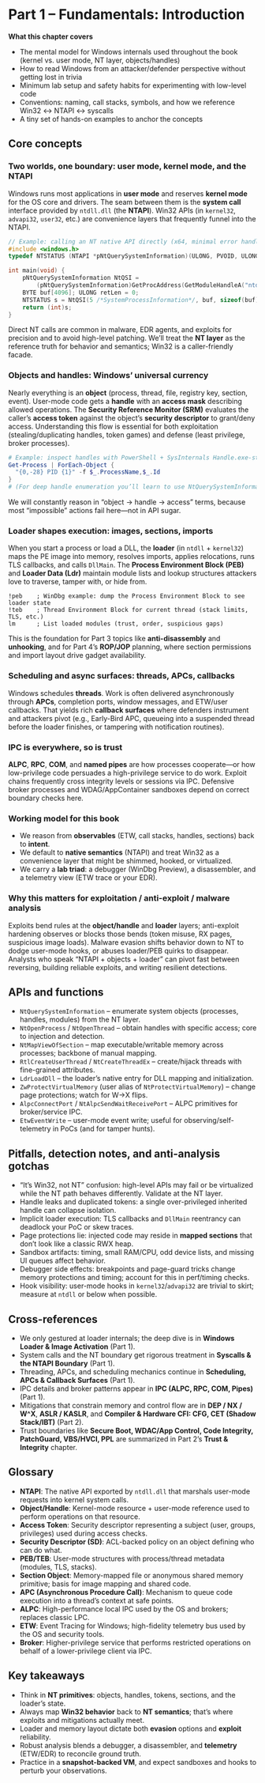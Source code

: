# Part 1 – Fundamentals: Introduction

**What this chapter covers**

* The mental model for Windows internals used throughout the book (kernel vs. user mode, NT layer, objects/handles)
* How to read Windows from an attacker/defender perspective without getting lost in trivia
* Minimum lab setup and safety habits for experimenting with low-level code
* Conventions: naming, call stacks, symbols, and how we reference Win32 ↔ NTAPI ↔ syscalls
* A tiny set of hands-on examples to anchor the concepts

## Core concepts

### Two worlds, one boundary: user mode, kernel mode, and the NTAPI

Windows runs most applications in **user mode** and reserves **kernel mode** for the OS core and drivers. The seam between them is the **system call** interface provided by `ntdll.dll` (the **NTAPI**). Win32 APIs (in `kernel32`, `advapi32`, `user32`, etc.) are convenience layers that frequently funnel into the NTAPI.

```c
// Example: calling an NT native API directly (x64, minimal error handling)
#include <windows.h>
typedef NTSTATUS (NTAPI *pNtQuerySystemInformation)(ULONG, PVOID, ULONG, PULONG);

int main(void) {
    pNtQuerySystemInformation NtQSI =
        (pNtQuerySystemInformation)GetProcAddress(GetModuleHandleA("ntdll.dll"), "NtQuerySystemInformation");
    BYTE buf[4096]; ULONG retLen = 0;
    NTSTATUS s = NtQSI(5 /*SystemProcessInformation*/, buf, sizeof(buf), &retLen);
    return (int)s;
}
```

Direct NT calls are common in malware, EDR agents, and exploits for precision and to avoid high-level patching. We’ll treat the **NT layer** as the reference truth for behavior and semantics; Win32 is a caller-friendly facade.

### Objects and handles: Windows’ universal currency

Nearly everything is an **object** (process, thread, file, registry key, section, event). User-mode code gets a **handle** with an **access mask** describing allowed operations. The **Security Reference Monitor (SRM)** evaluates the caller’s **access token** against the object’s **security descriptor** to grant/deny access. Understanding this flow is essential for both exploitation (stealing/duplicating handles, token games) and defense (least privilege, broker processes).

```powershell
# Example: inspect handles with PowerShell + SysInternals Handle.exe-style output via CIM/WMI
Get-Process | ForEach-Object {
  "{0,-28} PID {1}" -f $_.ProcessName,$_.Id
}
# (For deep handle enumeration you’ll learn to use NtQuerySystemInformation/SystemHandleInformation.)
```

We will constantly reason in “object → handle → access” terms, because most “impossible” actions fail here—not in API sugar.

### Loader shapes execution: images, sections, imports

When you start a process or load a DLL, the **loader** (in `ntdll` + `kernel32`) maps the PE image into memory, resolves imports, applies relocations, runs TLS callbacks, and calls `DllMain`. The **Process Environment Block (PEB)** and **Loader Data (Ldr)** maintain module lists and lookup structures attackers love to traverse, tamper with, or hide from.

```text
!peb    ; WinDbg example: dump the Process Environment Block to see loader state
!teb    ; Thread Environment Block for current thread (stack limits, TLS, etc.)
lm      ; List loaded modules (trust, order, suspicious gaps)
```

This is the foundation for Part 3 topics like **anti-disassembly** and **unhooking**, and for Part 4’s **ROP/JOP** planning, where section permissions and import layout drive gadget availability.

### Scheduling and async surfaces: threads, APCs, callbacks

Windows schedules **threads**. Work is often delivered asynchronously through **APCs**, completion ports, window messages, and ETW/user callbacks. That yields rich **callback surfaces** where defenders instrument and attackers pivot (e.g., Early-Bird APC, queueing into a suspended thread before the loader finishes, or tampering with notification routines).

### IPC is everywhere, so is trust

**ALPC**, **RPC**, **COM**, and **named pipes** are how processes cooperate—or how low-privilege code persuades a high-privilege service to do work. Exploit chains frequently cross integrity levels or sessions via IPC. Defensive broker processes and WDAG/AppContainer sandboxes depend on correct boundary checks here.

### Working model for this book

* We reason from **observables** (ETW, call stacks, handles, sections) back to **intent**.
* We default to **native semantics** (NTAPI) and treat Win32 as a convenience layer that might be shimmed, hooked, or virtualized.
* We carry a **lab triad**: a debugger (WinDbg Preview), a disassembler, and a telemetry view (ETW trace or your EDR).

### Why this matters for exploitation / anti-exploit / malware analysis

Exploits bend rules at the **object/handle** and **loader** layers; anti-exploit hardening observes or blocks those bends (token misuse, RX pages, suspicious image loads). Malware evasion shifts behavior down to NT to dodge user-mode hooks, or abuses loader/PEB quirks to disappear. Analysts who speak “NTAPI + objects + loader” can pivot fast between reversing, building reliable exploits, and writing resilient detections.

## APIs and functions

* `NtQuerySystemInformation` – enumerate system objects (processes, handles, modules) from the NT layer.
* `NtOpenProcess` / `NtOpenThread` – obtain handles with specific access; core to injection and detection.
* `NtMapViewOfSection` – map executable/writable memory across processes; backbone of manual mapping.
* `RtlCreateUserThread` / `NtCreateThreadEx` – create/hijack threads with fine-grained attributes.
* `LdrLoadDll` – the loader’s native entry for DLL mapping and initialization.
* `ZwProtectVirtualMemory` (user alias of `NtProtectVirtualMemory`) – change page protections; watch for W→X flips.
* `AlpcConnectPort` / `NtAlpcSendWaitReceivePort` – ALPC primitives for broker/service IPC.
* `EtwEventWrite` – user-mode event write; useful for observing/self-telemetry in PoCs (and for tamper hunts).

## Pitfalls, detection notes, and anti-analysis gotchas

* “It’s Win32, not NT” confusion: high-level APIs may fail or be virtualized while the NT path behaves differently. Validate at the NT layer.
* Handle leaks and duplicated tokens: a single over-privileged inherited handle can collapse isolation.
* Implicit loader execution: TLS callbacks and `DllMain` reentrancy can deadlock your PoC or skew traces.
* Page protections lie: injected code may reside in **mapped sections** that don’t look like a classic RWX heap.
* Sandbox artifacts: timing, small RAM/CPU, odd device lists, and missing UI queues affect behavior.
* Debugger side effects: breakpoints and page-guard tricks change memory protections and timing; account for this in perf/timing checks.
* Hook visibility: user-mode hooks in `kernel32`/`advapi32` are trivial to skirt; measure at `ntdll` or below when possible.

## Cross-references

* We only gestured at loader internals; the deep dive is in **Windows Loader & Image Activation** (Part 1).
* System calls and the NT boundary get rigorous treatment in **Syscalls & the NTAPI Boundary** (Part 1).
* Threading, APCs, and scheduling mechanics continue in **Scheduling, APCs & Callback Surfaces** (Part 1).
* IPC details and broker patterns appear in **IPC (ALPC, RPC, COM, Pipes)** (Part 1).
* Mitigations that constrain memory and control flow are in **DEP / NX / W^X**, **ASLR / KASLR**, and **Compiler & Hardware CFI: CFG, CET (Shadow Stack/IBT)** (Part 2).
* Trust boundaries like **Secure Boot, WDAC/App Control, Code Integrity, PatchGuard, VBS/HVCI, PPL** are summarized in Part 2’s **Trust & Integrity** chapter.

## Glossary

* **NTAPI**: The native API exported by `ntdll.dll` that marshals user-mode requests into kernel system calls.
* **Object/Handle**: Kernel-mode resource + user-mode reference used to perform operations on that resource.
* **Access Token**: Security descriptor representing a subject (user, groups, privileges) used during access checks.
* **Security Descriptor (SD)**: ACL-backed policy on an object defining who can do what.
* **PEB/TEB**: User-mode structures with process/thread metadata (modules, TLS, stacks).
* **Section Object**: Memory-mapped file or anonymous shared memory primitive; basis for image mapping and shared code.
* **APC (Asynchronous Procedure Call)**: Mechanism to queue code execution into a thread’s context at safe points.
* **ALPC**: High-performance local IPC used by the OS and brokers; replaces classic LPC.
* **ETW**: Event Tracing for Windows; high-fidelity telemetry bus used by the OS and security tools.
* **Broker**: Higher-privilege service that performs restricted operations on behalf of a lower-privilege client via IPC.

## Key takeaways

* Think in **NT primitives**: objects, handles, tokens, sections, and the loader’s state.
* Always map **Win32 behavior** back to **NT semantics**; that’s where exploits and mitigations actually meet.
* Loader and memory layout dictate both **evasion** options and **exploit** reliability.
* Robust analysis blends a debugger, a disassembler, and **telemetry** (ETW/EDR) to reconcile ground truth.
* Practice in a **snapshot-backed VM**, and expect sandboxes and hooks to perturb your observations.

